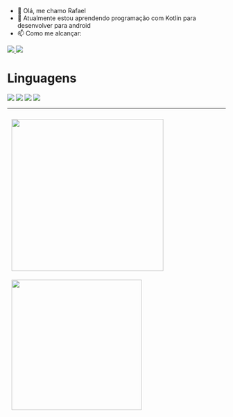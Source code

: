 - 👋 Olá, me chamo Rafael
- 🌱 Atualmente estou aprendendo programação com Kotlin para desenvolver para android
- 📫 Como me alcançar:<br/>
<div style="display:inline;">
<a href="Rafael: contactrafaelsantos@gmail.com">
    <img src="https://img.shields.io/badge/Gmail-D14836?style=for-the-badge&logo=gmail&logoColor=white"/>
</a>
<a href="https://www.linkedin.com/in/rafael-santos-03741b219/">
    <img src="https://img.shields.io/badge/LinkedIn-0077B5?style=for-the-badge&logo=linkedin&logoColor=white"/>
</a>
</div>

# Linguagens
<div style="display:inline;">
<img src="https://img.shields.io/badge/HTML-239120?style=for-the-badge&logo=html5&logoColor=white"/>
<img src="https://img.shields.io/badge/CSS-239120?&style=for-the-badge&logo=css3&logoColor=white"/>
<img src="https://img.shields.io/badge/Java-ED8B00?style=for-the-badge&logo=java&logoColor=white"/>
<img src="https://img.shields.io/badge/Kotlin-0095D5?&style=for-the-badge&logo=kotlin&logoColor=white"/>
</div>
<hr/>

<div style="display:inline;">
<img src="https://github-readme-stats.vercel.app/api?username=SantosRafael1&count_private=true&show_icons=true&theme=dark" align="left" style="margin:10px; width:350px"/>

<img src="https://github-readme-stats.vercel.app/api/top-langs/?username=SantosRafael1&layout=compact" style="margin:10px; width:300px" />
</div>


<!--[![Rafael's GitHub stats](https://github-readme-stats.vercel.app/api?username=SantosRafael1&count_private=true&show_icons=true&theme=dark)](https://github.com/anuraghazra/github-readme-stats)-->

<!--[![Top Langs](https://github-readme-stats.vercel.app/api/top-langs/?username=SantosRafael1&layout=compact)](https://github.com/anuraghazra/github-readme-stats)-->